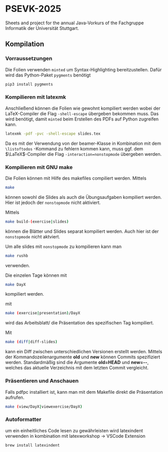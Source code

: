 # PSEVK-2025
Sheets and project for the annual Java-Vorkurs of the Fachgruppe Informatik der Universität Stuttgart.

## Kompilation 

### Vorraussetzungen 
Die Folien verwenden `minted` um Syntax-Highlighting bereitzustellen.
Dafür wird das Python-Paket `pygments` benötigt

```bash
pip3 install pygments
```
### Kompilieren mit latexmk
Anschließend können die Folien wie gewohnt kompiliert werden wobei der LaTeX-Compiler die Flag `-shell-escape` übergeben bekommen muss.
Das wird benötigt, damit `minted` beim Erstellen des PDFs auf Python zugreifen kann.

```bash
latexmk -pdf -pvc -shell-escape slides.tex
```

Da es mit der Verwendung von der beamer-Klasse in Kombination mit dem `\listoftodos` -Kommand zu fehlern kommen kann, muss ggf. dem $\LaTeX$-Compiler die Flag `-interaction=nonstopmode` übergeben werden.

### Kompilieren mit GNU make
Die Folien können mit Hilfe des makefiles compiliert werden. 
Mittels 

```bash
make 
```
können sowohl die Slides als auch die Übungsaufgaben kompiliert werden. 
Hier ist jedoch der `nonstopmode` nicht aktiviert. 


Mittels 
```bash
make build-(exercise|slides)
```
können die Blätter und Slides separat kompiliert werden. 
Auch hier ist der `nonstopmode` nicht aktviert. 

Um alle slides mit `nonstopmode` zu kompilieren kann man 
```bash
make rushb 
```
verwenden.

Die einzelen Tage können mit 
```bash
make DayX 
```
kompiliert werden. 

mit 
```bash
make (exercise|presentation)/DayX 
``` 
wird das Arbeitsblatt/ die Präsentation des spezifischen Tag kompiliert.

Mit 
```bash
make (diff|diff-slides) 
``` 
kann ein Diff zwischen unterschiedlichen Versionen erstellt werden.
Mittels der Kommandozeilenargumente **old** und **new** können Commits spezifiziert werden. 
Standardmäßig sind die Argumente **old=HEAD** und **new=--**, welches das aktuelle Verzeichnis mit dem letzten Commit vergleicht.


### Präsentieren und Anschauen
Falls pdfpc installiert ist, kann man mit dem Makefile direkt die Präsentation aufrufen. 
```bash
make (view/DayX|viewexercise/DayX) 
``` 


### Autoformatter
um ein einheitliches Code lesen zu gewährleisten wird latexindent verwenden in kombination mit latexworkshop -> VSCode Extension
```bash
brew install latexindent
```

